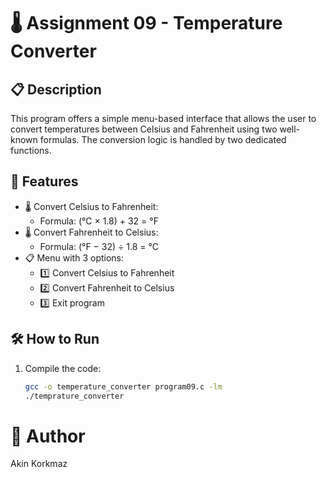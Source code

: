 # 🌡️ Assignment 09 - Temperature Converter

## 📋 Description
This program offers a simple menu-based interface that allows the user to convert temperatures between Celsius and Fahrenheit using two well-known formulas. The conversion logic is handled by two dedicated functions.

## 🔄 Features
- 🌡️ Convert Celsius to Fahrenheit:
  - Formula: (°C × 1.8) + 32 = °F
- 🌡️ Convert Fahrenheit to Celsius:
  - Formula: (°F − 32) ÷ 1.8 = °C
- 📋 Menu with 3 options:
  - 1️⃣ Convert Celsius to Fahrenheit
  - 2️⃣ Convert Fahrenheit to Celsius
  - 3️⃣ Exit program

## 🛠️ How to Run
1. Compile the code:
   ```bash
   gcc -o temperature_converter program09.c -lm
   ./temprature_converter
# 👤 Author
Akin Korkmaz

